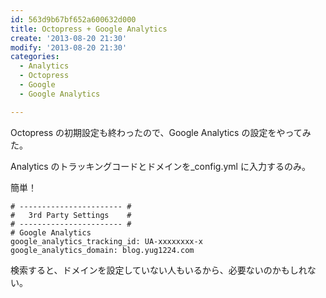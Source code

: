 ```yaml
---
id: 563d9b67bf652a600632d000
title: Octopress + Google Analytics
create: '2013-08-20 21:30'
modify: '2013-08-20 21:30'
categories:
  - Analytics
  - Octopress
  - Google
  - Google Analytics

---
```


Octopress の初期設定も終わったので、Google Analytics の設定をやってみた。

<!-- more -->

Analytics のトラッキングコードとドメインを\_config.yml に入力するのみ。

簡単！

    # ----------------------- #
    #   3rd Party Settings    #
    # ----------------------- #
    # Google Analytics
    google_analytics_tracking_id: UA-xxxxxxxx-x
    google_analytics_domain: blog.yug1224.com

検索すると、ドメインを設定していない人もいるから、必要ないのかもしれない。
